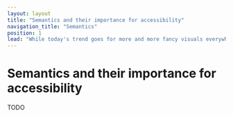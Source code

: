 ```yaml
---
layout: layout
title: "Semantics and their importance for accessibility"
navigation_title: "Semantics"
position: 1
lead: "While today's trend goes for more and more fancy visuals everywhere, it's important to care about proper semantics of content."
---
```


# Semantics and their importance for accessibility

TODO
